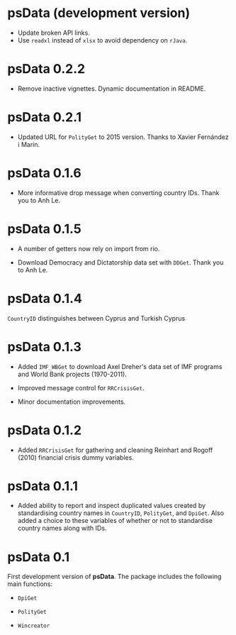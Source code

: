 # psData (development version)

-   Update broken API links.
-   Use `readxl` instead of `xlsx` to avoid dependency on `rJava`.

# psData 0.2.2

-   Remove inactive vignettes. Dynamic documentation in README.

# psData 0.2.1

-   Updated URL for `PolityGet` to 2015 version. Thanks to Xavier 
    Fernández i Marín.

# psData 0.1.6

-   More informative drop message when converting country IDs. Thank you to 
    Anh Le.

# psData 0.1.5

-   A number of getters now rely on import from rio.

-   Download Democracy and Dictatorship data set with `DDGet`.
    Thank you to Anh Le.

# psData 0.1.4

`CountryID` distinguishes between Cyprus and Turkish Cyprus

# psData 0.1.3

-   Added `IMF_WBGet` to download Axel Dreher's data set of IMF programs and 
    World Bank projects (1970-2011).

-   Improved message control for `RRCrisisGet`.

-   Minor documentation improvements.

# psData 0.1.2

-   Added `RRCrisisGet` for gathering and cleaning Reinhart and Rogoff (2010) financial crisis dummy variables.

# psData 0.1.1

-   Added ability to report and inspect duplicated values created by standardising country names in `CountryID`, `PolityGet`, and `DpiGet`. Also added a choice to these variables of whether or not to standardise country names along with IDs.

# psData 0.1

First development version of **psData**.
The package includes the following main functions:

-   `DpiGet`

-   `PolityGet`

-   `Wincreator`

